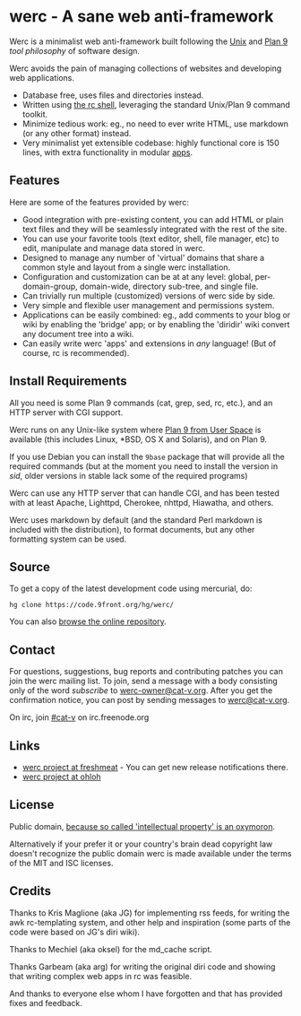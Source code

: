 werc - A sane web anti-framework
================================

Werc is a minimalist web anti-framework built following the [Unix](http://doc.cat-v.org/unix/) and [Plan 9](http://plan9.cat-v.org)
*tool philosophy* of software design.

Werc avoids the pain of managing collections of websites and developing web
applications.

* Database free, uses files and directories instead.
* Written using [the rc shell](http://rc.cat-v.org), leveraging the standard Unix/Plan 9 command toolkit.
* Minimize tedious work: eg., no need to ever write HTML, use markdown (or any other format) instead.
* Very minimalist yet extensible codebase: highly functional core is 150 lines, with extra functionality in modular [apps](/apps/).


Features
--------

Here are some of the features provided by werc:

* Good integration with pre-existing content, you can add HTML or plain text files and they will be seamlessly integrated with the rest of the site.
* You can use your favorite tools (text editor, shell, file manager, etc) to edit, manipulate and manage data stored in werc.
* Designed to manage any number of 'virtual' domains that share a common style and layout from a single werc installation.
* Configuration and customization can be at at any level: global, per-domain-group, domain-wide, directory sub-tree, and single file.
* Can trivially run multiple (customized) versions of werc side by side.
* Very simple and flexible user management and permissions system.
* Applications can be easily combined: eg., add comments to your blog or wiki by enabling the 'bridge' app; or by enabling the 'diridir' wiki convert any document tree into a wiki.
* Can easily write werc 'apps' and extensions in *any* language! (But of course, rc is recommended).


Install Requirements
--------------------

All you need is some Plan 9 commands (cat, grep, sed, rc, etc.), and an HTTP
server with CGI support.

Werc runs on any Unix-like system where [Plan 9 from User Space](http://plan9.us)
is available (this includes Linux, *BSD, OS X and Solaris), and on Plan 9.

If you use Debian you can install the `9base` package that will provide all the
required commands (but at the moment you need to install the version in *sid*,
older versions in stable lack some of the required programs)

Werc can use any HTTP server that can handle CGI, and has been tested with at
least Apache, Lighttpd, Cherokee, nhttpd, Hiawatha, and others.

Werc uses markdown by default (and the standard Perl markdown is included with
the distribution), to format documents, but any other formatting system can be
used.


Source
------

To get a copy of the latest development code using mercurial, do:

	hg clone https://code.9front.org/hg/werc/

You can also [browse the online repository](https://code.9front.org/hg/werc/).


Contact
-------

For questions, suggestions, bug reports and contributing patches you can join
the werc mailing list. To join, send a message with a body consisting only of the word _subscribe_ to werc-owner@cat-v.org. After you get the confirmation notice, you can post by sending messages to werc@cat-v.org.

On irc, join [#cat-v](irc://irc.freenode.org/cat-v) on irc.freenode.org


Links
-----

* [werc project at freshmeat](http://freshmeat.net/projects/werc/) - You can get new release notifications there.
* [werc project at ohloh](https://www.ohloh.net/p/werc/)


License
-------

Public domain, [because so called 'intellectual property' is an
oxymoron](http://harmful.cat-v.org/economics/intellectual_property/).

Alternatively if your prefer it or your country's brain dead copyright law
doesn't recognize the public domain werc is made available under the terms of
the MIT and ISC licenses.


Credits
-------

Thanks to Kris Maglione (aka JG) for implementing rss feeds, for writing the
awk rc-templating system, and other help and inspiration (some parts of the
code were based on JG's diri wiki).

Thanks to Mechiel (aka oksel) for the md_cache script.

Thanks Garbeam (aka arg) for writing the original diri code and showing that
writing complex web apps in rc was feasible.

And thanks to everyone else whom I have forgotten and that has provided fixes
and feedback.
